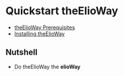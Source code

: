 # Quickstart theElioWay

- [theElioWay Prerequisites](/Dev/theElioWay/prerequisites.html)
- [Installing theElioWay](/Dev/theElioWay/installing.html)

## Nutshell

- Do theElioWay the **elioWay**
